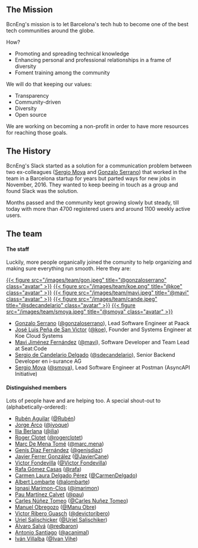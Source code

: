 ## The Mission

BcnEng's mission is to let Barcelona's tech hub to become one of the best tech
communities around the globe.

How?

- Promoting and spreading technical knowledge
- Enhancing personal and professional relationships in a frame of diversity
- Foment training among the community

We will do that keeping our values:

- Transparency
- Community-driven
- Diversity
- Open source

We are working on becoming a non-profit in order to have more resources for
reaching those goals.

## The History

BcnEng's Slack started as a solution for a communication problem between two
ex-colleagues ([Sergio Moya](https://www.linkedin.com/in/smoya) and [Gonzalo
Serrano](https://gon.cat)) that worked in the team in a Barcelona startup for
years but parted ways for new jobs in November, 2016. They wanted to keep
beeing in touch as a group and found Slack was the solution.

Months passed and the community kept growing slowly but steady, till today with
more than 4700 registered users and around 1100 weekly active users.

## The team

#### The staff

Luckily, more people organically joined the comunity to help organizing and
making sure everything run smooth. Here they are:

[{{< figure src="/images/team/gon.jpeg" title="@gonzaloserrano" class="avatar" >}}](https://bcneng.slack.com/team/U2Y6QQHST)
[{{< figure src="/images/team/koe.png" title="@koe" class="avatar" >}}](https://bcneng.slack.com/team/U7PQZMZ4L)
[{{< figure src="/images/team/mavi.jpeg" title="@mavi" class="avatar" >}}](https://bcneng.slack.com/team/U3256HZH9)
[{{< figure src="/images/team/cande.jpeg" title="@sdecandelario" class="avatar" >}}](https://bcneng.slack.com/team/U36H6F3CN)
[{{< figure src="/images/team/smoya.jpeg" title="@smoya" class="avatar" >}}](https://bcneng.slack.com/team/U2WPLA0KA)

- [Gonzalo Serrano](https://gon.cat) ([@gonzaloserrano](https://bcneng.slack.com/team/U2Y6QQHST)), Lead Software Engineer at Paack
- [José Luis Peña de San Victor](https://www.linkedin.com/in/joseluispenadesanvictor/) ([@koe](https://bcneng.slack.com/team/U7PQZMZ4L)), Founder and Systems Engineer at Koe Cloud Systems
- [Mavi Jiménez Fernández](https://www.linkedin.com/in/mavijimenez/) ([@mavi](https://bcneng.slack.com/team/U3256HZH9)), Software Developer and Team Lead at Seat:Code
- [Sergio de Candelario Delgado](https://www.linkedin.com/in/sdecandelario/) ([@sdecandelario](https://bcneng.slack.com/team/U36H6F3CN)), Senior Backend Developer en i-surance AG
- [Sergio Moya](https://www.linkedin.com/in/smoya/) ([@smoya](https://bcneng.slack.com/team/U2WPLA0KA)), Lead Software Engineer at Postman (AsyncAPI Initiative)

#### Distinguished members

Lots of people have and are helping too. A special shout-out to (alphabetically-ordered):

- [Rubén Aguilar](https://www.linkedin.com/in/ruben-aguilar-becerra/) ([@Rubén](https://bcneng.slack.com/team/U8QMJ1DUH))
- [Jorge Arco](https://www.linkedin.com/in/jorgearco/) ([@iyoque](https://bcneng.slack.com/team/U30B8KQVB))
- [Ilia Berlana](https://www.linkedin.com/in/iliaberlana) ([@ilia](https://bcneng.slack.com/team/U88TVKT7V))
- [Roger Clotet](https://www.linkedin.com/in/rogerclotet/) ([@rogerclotet](https://bcneng.slack.com/team/U2YEY1745))
- [Marc De Mena Tomé](https://www.linkedin.com/in/mdemena/) ([@marc.mena](https://bcneng.slack.com/team/U314KFBT6))
- [Genís Díaz Fernández](https://www.linkedin.com/in/genisdiazfernandez/) ([@genisdiaz](https://bcneng.slack.com/team/U486R9SNP))
- [Javier Ferrer González](https://www.linkedin.com/in/javiercane/) ([@JavierCane](https://bcneng.slack.com/team/U2YSZNUHL))
- [Victor Fondevilla](https://www.linkedin.com/in/vfondevilla/) ([@Victor Fondevilla](https://bcneng.slack.com/team/UN6S9CCGH))
- [Rafa Gómez Casas](https://www.linkedin.com/in/rgomezcasas/) ([@rafa](https://bcneng.slack.com/team/U2X8UK9UH))
- [Carmen Laura Delgado Pérez](https://www.linkedin.com/in/carmenldelgadop/) ([@CarmenDelgado](https://bcneng.slack.com/team/UEDFE7J07))
- [Albert Lombarte](https://www.linkedin.com/in/alombarte/) ([@alombarte](https://bcneng.slack.com/team/U366C72FK))
- [Ignasi Marimon-Clos](https://www.linkedin.com/in/ignasimarimonclossunyol/) ([@imarimon](https://bcneng.slack.com/team/U2XVDDP0Q))
- [Pau Martínez Calvet](https://www.linkedin.com/in/pau-martinez-calvet/) ([@pau](https://bcneng.slack.com/team/U2YEH6F88))
- [Carles Núñez Tomeo](https://www.linkedin.com/in/carles-nunez-tomeo/) ([@Carles Nuñez Tomeo](https://bcneng.slack.com/team/UGPRV963X))
- [Manuel Obregozo](https://www.manuelobregozo.com/) ([@Manu Obre](https://bcneng.slack.com/team/UUPUNRWKZ))
- [Victor Ribero Guasch](https://www.linkedin.com/in/devictoribero/) ([@devictoribero](https://bcneng.slack.com/team/UDB4WEC03))
- [Uriel Salischicker](https://www.linkedin.com/in/urielsalis/) ([@Uriel Salischiker](https://bcneng.slack.com/team/UFW0A1GV8))
- [Álvaro Salvá](https://www.linkedin.com/in/asalva/) ([@redbaron](https://bcneng.slack.com/team/U40KDVDQF))
- [Antonio Santiago](https://www.linkedin.com/in/acanimal/) ([@acanimal](https://bcneng.slack.com/team/UB82Y3A3W))
- [Iván Villalba](https://www.linkedin.com/in/ivanvillalba/) ([@Ivan Vihe](https://bcneng.slack.com/team/UAG4H8GMD))
